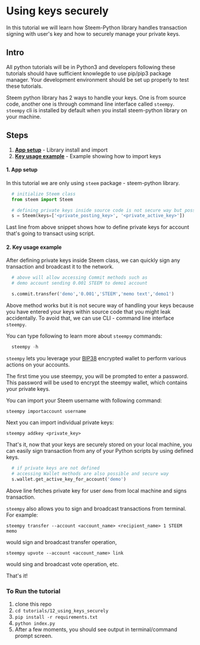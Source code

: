 # Using keys securely

In this tutorial we will learn how Steem-Python library handles transaction signing with user's key and how to securely manage your private keys.

## Intro

All python tutorials will be in Python3 and developers following these tutorials should have sufficient knowlegde to use pip/pip3 package manager. Your development environment should be set up properly to test these tutorials.

Steem python library has 2 ways to handle your keys. One is from source code, another one is through command line interface called `steempy`. `steempy` cli is installed by default when you install steem-python library on your machine.

## Steps

1.  [**App setup**](#app-setup) - Library install and import
1.  [**Key usage example**](#example-list) - Example showing how to import keys

#### 1. App setup <a name="app-setup"></a>

In this tutorial we are only using `steem` package - steem-python library.

```python
  # initialize Steem class
  from steem import Steem

  # defining private keys inside source code is not secure way but possible
  s = Steem(keys=['<private_posting_key>', '<private_active_key>'])
```

Last line from above snippet shows how to define private keys for account that's going to transact using script.

#### 2. Key usage example <a name='example-list'></a>

After defining private keys inside Steem class, we can quickly sign any transaction and broadcast it to the network.

```python
  # above will allow accessing Commit methods such as
  # demo account sending 0.001 STEEM to demo1 account

  s.commit.transfer('demo','0.001','STEEM','memo text','demo1')
```

Above method works but it is not secure way of handling your keys because you have entered your keys within source code that you might leak accidentally. To avoid that, we can use CLI - command line interface `steempy`.

You can type following to learn more about `steempy` commands: 

```python
  steempy -h
```

`steempy` lets you leverage your [BIP38](https://bitcoinpaperwallet.com/bip38-password-encrypted-wallets/) encrypted wallet to perform various actions on your accounts.

The first time you use steempy, you will be prompted to enter a password. This password will be used to encrypt the steempy wallet, which contains your private keys.

You can import your Steem username with following command:

`steempy importaccount username`

Next you can import individual private keys:

`steempy addkey <private_key>`

That's it, now that your keys are securely stored on your local machine, you can easily sign transaction from any of your Python scripts by using defined keys.

```python
  # if private keys are not defined
  # accessing Wallet methods are also possible and secure way
  s.wallet.get_active_key_for_account('demo')
```

Above line fetches private key for user `demo` from local machine and signs transaction.

`steempy` also allows you to sign and broadcast transactions from terminal. For example:

`steempy transfer --account <account_name> <recipient_name> 1 STEEM memo`

would sign and broadcast transfer operation,

`steempy upvote --account <account_name> link`

would sing and broadcast vote operation, etc.

That's it!

### To Run the tutorial

1.  clone this repo
1.  `cd tutorials/12_using_keys_securely`
1.  `pip install -r requirements.txt`
1.  `python index.py`
1.  After a few moments, you should see output in terminal/command prompt screen.

